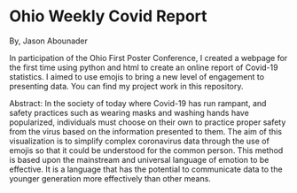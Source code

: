 # Ohio Weekly Covid Report
By, Jason Abounader

In participation of the Ohio First Poster Conference, I created a webpage for the first time using python and html to create an online report of Covid-19 statistics. I aimed to use emojis to bring a new level of engagement to presenting data. You can find my project work in this repository.

Abstract: In the society of today where Covid-19 has run rampant, and safety practices such as wearing masks and washing hands have popularized, individuals must choose on their own to practice proper safety from the virus based on the information presented to them. The aim of this visualization is to simplify complex coronavirus data through the use of emojis so that it could be understood for the common person. This method is based upon the mainstream and universal language of emotion to be effective. It is a language that has the potential to communicate data to the younger generation more effectively than other means. 
